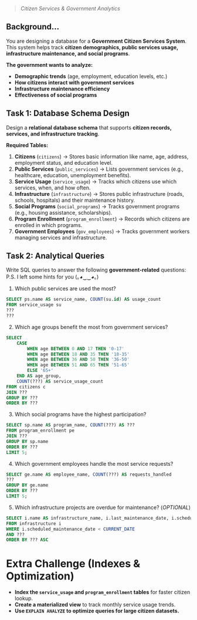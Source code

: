 > _Citizen Services & Government Analytics_

## Background...

You are designing a database for a **Government Citizen Services System**. This system helps track **citizen demographics, public services usage, infrastructure maintenance, and social programs**.

**The government wants to analyze:**

- **Demographic trends** (age, employment, education levels, etc.)
- **How citizens interact with government services**
- **Infrastructure maintenance efficiency**
- **Effectiveness of social programs**

## Task 1: Database Schema Design

Design a **relational database schema** that supports **citizen records, services, and infrastructure tracking**.

**Required Tables:**

1. **Citizens** (`citizens`) → Stores basic information like name, age, address, employment status, and education level.
2. **Public Services** (`public_services`) → Lists government services (e.g., healthcare, education, unemployment benefits).
3. **Service Usage** (`service_usage`) → Tracks which citizens use which services, when, and how often.
4. **Infrastructure** (`infrastructure`) → Stores public infrastructure (roads, schools, hospitals) and their maintenance history.
5. **Social Programs** (`social_programs`) → Tracks government programs (e.g., housing assistance, scholarships).
6. **Program Enrollment** (`program_enrollment`) → Records which citizens are enrolled in which programs.
7. **Government Employees** (`gov_employees`) → Tracks government workers managing services and infrastructure.

## **Task 2: Analytical Queries**
 
Write SQL queries to answer the following **government-related** questions:
P.S. I left some hints for you (｡◕‿‿◕｡)

1. Which public services are used the most?

```sql
SELECT ps.name AS service_name, COUNT(su.id) AS usage_count
FROM service_usage su
???
???
```

2. Which age groups benefit the most from government services?

```sql
SELECT
    CASE
        WHEN age BETWEEN 0 AND 17 THEN '0-17'
        WHEN age BETWEEN 18 AND 35 THEN '18-35'
        WHEN age BETWEEN 36 AND 50 THEN '36-50'
        WHEN age BETWEEN 51 AND 65 THEN '51-65'
        ELSE '65+'
    END AS age_group,
    COUNT(???) AS service_usage_count
FROM citizens c
JOIN ???
GROUP BY ???
ORDER BY ???
```

3. Which social programs have the highest participation?

```sql
SELECT sp.name AS program_name, COUNT(???) AS ???
FROM program_enrollment pe
JOIN ???
GROUP BY sp.name
ORDER BY ???
LIMIT 5;
```

4. Which government employees handle the most service requests?

```sql
SELECT ge.name AS employee_name, COUNT(???) AS requests_handled
???
GROUP BY ge.name
ORDER BY ???
LIMIT 5;
```

5. Which infrastructure projects are overdue for maintenance? (_OPTIONAL_)

```sql
SELECT i.name AS infrastructure_name, i.last_maintenance_date, i.scheduled_maintenance_date
FROM infrastructure i
WHERE i.scheduled_maintenance_date < CURRENT_DATE
AND ???
ORDER BY ??? ASC
```

# **Extra Challenge (Indexes & Optimization)**

- **Index the `service_usage` and `program_enrollment` tables** for faster citizen lookup.
- **Create a materialized view** to track monthly service usage trends.
- **Use `EXPLAIN ANALYZE` to optimize queries for large citizen datasets.**
